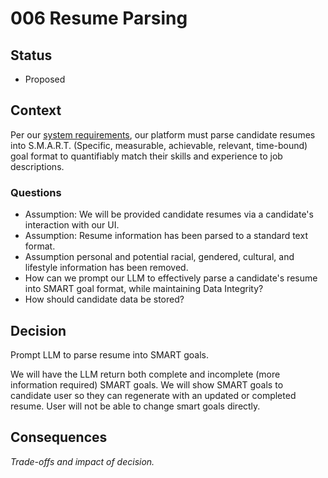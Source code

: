 # 006 Resume Parsing

## Status

- Proposed

## Context

Per our [system requirements](../main/problem/Requirements.md), our platform must parse candidate resumes into S.M.A.R.T. (Specific, measurable, achievable, relevant, time-bound) goal format to quantifiably match their skills and experience to job descriptions.

### Questions

- Assumption: We will be provided candidate resumes via a candidate's interaction with our UI.
- Assumption: Resume information has been parsed to a standard text format.
- Assumption personal and potential racial, gendered, cultural, and lifestyle information has been removed.
- How can we prompt our LLM to effectively parse a candidate's resume into SMART goal format, while maintaining Data Integrity?
- How should candidate data be stored?

## Decision

Prompt LLM to parse resume into SMART goals.

We will have the LLM return both complete and incomplete (more information required) SMART goals. We will show SMART goals to candidate user so they can regenerate with an updated or completed resume. User will not be able to change smart goals directly.

## Consequences

_Trade-offs and impact of decision._

